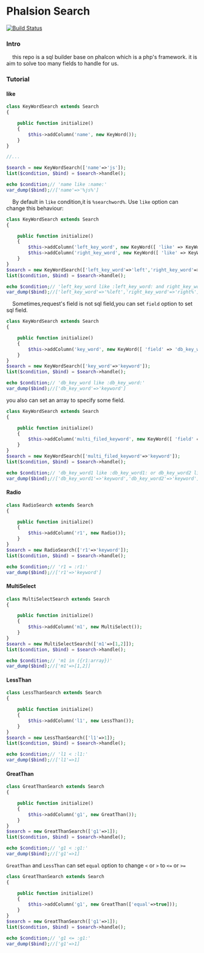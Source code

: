 # Phalsion Search

[![Build Status](https://travis-ci.org/phalsion/search.svg?branch=master)](https://travis-ci.org/phalsion/search)

### Intro
&nbsp;&nbsp;&nbsp;&nbsp;this repo is a sql builder base on phalcon which is a php's framework. 
it is aim to solve too many fields to handle for us.


### Tutorial

#### like
```php
class KeyWordSearch extends Search
{

    public function initialize()
    {
        $this->addColumn('name', new KeyWord());
    }
}

//...

$search = new KeyWordSearch(['name'=>'js']);
list($condition, $bind) = $search->handle();

echo $condition;// 'name like :name:'
var_dump($bind);//['name'=>'%js%']
```   

&nbsp;&nbsp;&nbsp;&nbsp;By default in `like` condition,it is `%searchword%`. Use `like` option can change this behaviour:
```php
class KeyWordSearch extends Search
{

    public function initialize()
    {
        $this->addColumn('left_key_word', new KeyWord([ 'like' => KeyWord::LEFT ]));
        $this->addColumn('right_key_word', new KeyWord([ 'like' => KeyWord::RIGHT ]));
    }
}
$search = new KeyWordSearch(['left_key_word'=>'left','right_key_word'=>'right']);
list($condition, $bind) = $search->handle();

echo $condition;// 'left_key_word like :left_key_word: and right_key_word like :right_key_word:'
var_dump($bind);//['left_key_word'=>'%left','right_key_word'=>'right%']
```

&nbsp;&nbsp;&nbsp;&nbsp;Sometimes,request's field is not sql field,you can set `field` option to set sql field.


```php
class KeyWordSearch extends Search
{

    public function initialize()
    {
        $this->addColumn('key_word', new KeyWord([ 'field' => 'db_key_word' ]));
    }
}
$search = new KeyWordSearch(['key_word'=>'keyword']);
list($condition, $bind) = $search->handle();

echo $condition;// 'db_key_word like :db_key_word:'
var_dump($bind);//['db_key_word'=>'keyword']

```

you also can set an array to specify some field.

```php
class KeyWordSearch extends Search
{

    public function initialize()
    {
        $this->addColumn('multi_filed_keyword', new KeyWord([ 'field' => [ 'db_key_word1', 'db_key_word2' ] ]));
    }
}
$search = new KeyWordSearch(['multi_filed_keyword'=>'keyword']);
list($condition, $bind) = $search->handle();

echo $condition;// 'db_key_word1 like :db_key_word1: or db_key_word2 like :db_key_word2:'
var_dump($bind);//['db_key_word1'=>'keyword','db_key_word2'=>'keyword']
```

#### Radio

```php
class RadioSearch extends Search
{

    public function initialize()
    {
        $this->addColumn('r1', new Radio());
    }
}
$search = new RadioSearch(['r1'=>'keyword']);
list($condition, $bind) = $search->handle();

echo $condition;// 'r1 = :r1:'
var_dump($bind);//['r1'=>'keyword']

```


#### MultiSelect

```php
class MultiSelectSearch extends Search
{

    public function initialize()
    {
        $this->addColumn('m1', new MultiSelect());
    }
}
$search = new MultiSelectSearch(['m1'=>[1,2]]);
list($condition, $bind) = $search->handle();

echo $condition;// 'm1 in ({r1:array})'
var_dump($bind);//['m1'=>[1,2]]

```

#### LessThan
```php
class LessThanSearch extends Search
{

    public function initialize()
    {
        $this->addColumn('l1', new LessThan());
    }
}
$search = new LessThanSearch(['l1'=>1]);
list($condition, $bind) = $search->handle();

echo $condition;// 'l1 < :l1:'
var_dump($bind);//['l1'=>1]
```

#### GreatThan
```php
class GreatThanSearch extends Search
{

    public function initialize()
    {
        $this->addColumn('g1', new GreatThan());
    }
}
$search = new GreatThanSearch(['g1'=>1]);
list($condition, $bind) = $search->handle();

echo $condition;// 'g1 < :g1:'
var_dump($bind);//['g1'=>1]

```


`GreatThan` and `LessThan` can set `equal` option to change `<` or `>` to `<=` or `>=`

```php
class GreatThanSearch extends Search
{

    public function initialize()
    {
        $this->addColumn('g1', new GreatThan(['equal'=>true]));
    }
}
$search = new GreatThanSearch(['g1'=>1]);
list($condition, $bind) = $search->handle();

echo $condition;// 'g1 <= :g1:'
var_dump($bind);//['g1'=>1]

```



